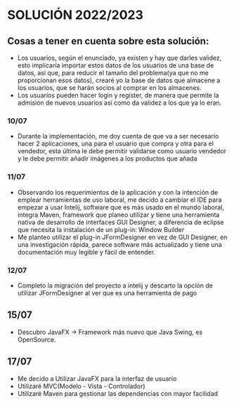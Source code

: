 # SOLUCIÓN 2022/2023
## Cosas a tener en cuenta sobre esta solución:
- Los usuarios, según el enunciado, ya existen y hay que darles validez,  esto implicaría importar estos datos de los usuarios de una base de datos, así que, para reducir el tamaño del problema(ya que no me proporcionan esos datos), crearé yo la base de datos que almacene a los usuarios, que se harán socios al comprar en los almacenes.
- Los usuarios pueden hacer login y register, de manera que permite la admisión de nuevos usuarios así como da validez a los que ya lo eran.
### 10/07
- Durante la implementación, me doy cuenta de que va a ser necesario hacer 2 aplicaciones, una para el usuario que compra y otra para el vendedor, esta última le debe permitir validarse como usuario vendedor y le debe permitir añadir imágenes a los productos que añada
### 11/07
- Observando los requerimientos de la aplicación y con la intención de emplear herramientas de uso laboral, me decido a cambiar el IDE para empezar a usar Intelij, software que es más usado en el mundo laboral, integra Maven, framework que planeo utilizar y tiene una herramienta nativa de desarrollo de interfaces GUI Designer, a diferencia de eclipse que necesita la instalación de un plug-in: Window Builder
- Me planteo utilizar el plug-in JFormDesigner en vez de GUI Designer, en una investigación rápida, parece software más actualizado y tiene una documentación muy legible y fácil de entender.
### 12/07
- Completo la migración del proyecto a intelij y descarto la opción de utilizar JFormDesigner al ver que es una herramienta de pago
## 15/07 
- Descubro JavaFX -> Framework más nuevo que Java Swing, es OpenSource.
## 17/07
- Me decido a Utilizar JavaFX para la interfaz de usuario
- Utilizaré MVC(Modelo - Vista - Controlador)
- Utilizaré Maven para gestionar las dependencias con mayor facilidad